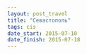 ```yaml
---
layout: post_travel
title: "Севастополь"
tags: cis
date_start: 2015-07-10
date_finish: 2015-07-18
---
```

